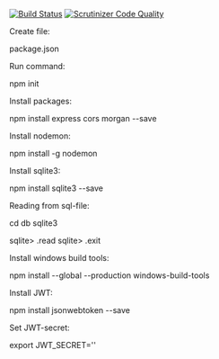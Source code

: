[![Build Status](https://travis-ci.org/Fredde0223/jsramv_api.svg?branch=master)](https://travis-ci.org/github/Fredde0223/jsramv_api)
[![Scrutinizer Code Quality](https://scrutinizer-ci.com/g/Fredde0223/jsramv_api/badges/quality-score.png?b=master)](https://scrutinizer-ci.com/g/Fredde0223/jsramv_api/?branch=master)

Create file:

package.json



Run command:

npm init



Install packages:

npm install express cors morgan --save



Install nodemon:

npm install -g nodemon



Install sqlite3:

npm install sqlite3 --save



Reading from sql-file:

cd db
sqlite3 <sqlite filename>

sqlite> .read <sql filename>
sqlite> .exit



Install windows build tools:

npm install --global --production windows-build-tools



Install JWT:

npm install jsonwebtoken --save



Set JWT-secret:

export JWT_SECRET='<your string>'
